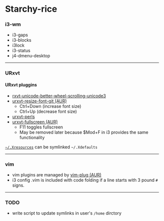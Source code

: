 # Starchy-rice
### i3-wm

* i3-gaps
* i3-blocks
* i3lock
* i3-status
* j4-dmenu-desktop

---

### URxvt
#### URxvt pluggins 
* [rxvt-unicode-better-wheel-scrolling-unicode3](https://aur.archlinux.org/packages/rxvt-unicode-better-wheel-scrolling-unicode3/)
* [urxvt-resize-font-git (AUR)](https://aur.archlinux.org/packages/urxvt-resize-font-git/)
    - Ctrl+Down (increase font size)
    - Ctrl+Up   (decrease font size)
* [urxvt-perls](https://www.archlinux.org/packages/community/any/urxvt-perls/)
* [urxvt-fullscreen (AUR)](https://aur.archlinux.org/packages/urxvt-fullscreen/)
    - F11 toggles fullscreen
    - May be removed later because $Mod+F in i3 provides the same functionality

[`~/.Xresources`](https://wiki.archlinux.org/index.php/x_resources) can be symlinked `~/.Xdefaults`

---

### vim

* vim plugins are managed by [vim-plug (AUR)](https://aur.archlinux.org/packages/vim-plug/)
* i3 config .vim is included with code folding if a line starts with 3 pound `#` signs.

---

### TODO

* write script to update symlinks in user's `/home` dirctory
